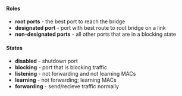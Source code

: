 #### Roles
- **root ports** - the best port to reach the bridge
- **designated port** - port with best route to root bridge on a link
- **non-designated ports** - all other ports that are in a blocking state
#### States
- **disabled** - shutdown port
- **blocking** - port that is blocking traffic
- **listening** - not forwarding and not learning MACs
- **learning** - not forwarding; learning MACs
- **forwarding** - send/recieve traffic normally
